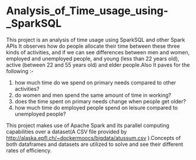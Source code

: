# Analysis_of_Time_usage_using-_SparkSQL
This project is an analysis of time usage using SparkSQL and other Spark APIs 
 It observes how do people allocate their time between these three kinds of activities, and if we can see differences between men and women, employed and unemployed people, and young (less than 22 years old), active (between 22 and 55 years old) and elder people.Also It paves for the following :-
   1)  how much time do we spend on primary needs compared to other activities?
   2)  do women and men spend the same amount of time in working?
   3)  does the time spent on primary needs change when people get older?
   4)  how much time do employed people spend on leisure compared to unemployed people?
   
   
  This project makes use of Apache Spark and its parallel computing capabilities over a dataset(A CSV file provided by http://alaska.epfl.ch/~dockermoocs/bigdata/atussum.csv ).Concepts of both dataframes and datasets are utilized to solve and see their different rates of efficiency.  
